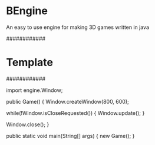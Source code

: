 BEngine
=======

An easy to use engine for making 3D games written in java

############
# Template #
############

import engine.Window;

public Game()
{
  Window.createWindow(800, 600);
  
  while(!Window.isCloseRequested())
  {
    Window.update();
  }
  
  Window.close();
}

public static void main(String[] args)
{
  new Game();
}
